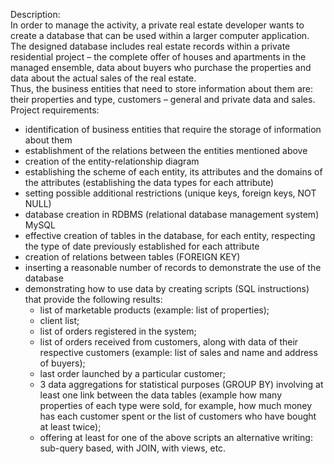 Description: \
In order to manage the activity, a private real estate developer wants to create a database that can be used within a larger computer application. \
The designed database includes real estate records within a private residential project – the complete offer of houses and apartments in the managed ensemble, data about buyers who purchase the properties and data about the actual sales of the real estate. \
Thus, the business entities that need to store information about them are: their properties and type, customers – general and private data and sales. \
Project requirements: 
- identification of business entities that require the storage of information about them 
- establishment of the relations between the entities mentioned above 
- creation of the entity-relationship diagram  
- establishing the scheme of each entity, its attributes and the domains of the attributes (establishing the data types for each attribute) 
- setting possible additional restrictions (unique keys, foreign keys, NOT NULL) 
- database creation in RDBMS (relational database management system) MySQL 
- effective creation of tables in the database, for each entity, respecting the type of date previously established for each attribute  
- creation of relations between tables (FOREIGN KEY) 
- inserting a reasonable number of records to demonstrate the use of the database 
- demonstrating how to use data by creating scripts (SQL instructions) that provide the following results: 
  * list of marketable products (example: list of properties); 
  * client list; 
  * list of orders registered in the system; 
  * list of orders received from customers, along with data of their respective customers (example: list of sales and name and address of buyers); 
  * last order launched by a particular customer; 
  * 3 data aggregations for statistical purposes (GROUP BY) involving at least one link between the data tables (example how many properties of each type were sold, for example, how much money has each customer spent or the list of customers who have bought at least twice); 
  * offering at least for one of the above scripts an alternative writing: sub-query based, with JOIN, with views, etc.

